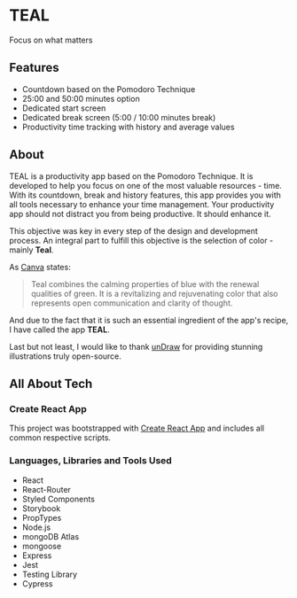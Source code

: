 # TEAL
Focus on what matters

## Features

- Countdown based on the Pomodoro Technique
- 25:00 and 50:00 minutes option
- Dedicated start screen
- Dedicated break screen (5:00 / 10:00 minutes break)
- Productivity time tracking with history and average values

## About

TEAL is a productivity app based on the Pomodoro Technique. It is developed to help you focus on one of the most valuable resources - time. With its countdown, break and history features, this app provides you with all tools necessary to enhance your time management.
Your productivity app should not distract you from being productive. It should enhance it.

This objective was key in every step of the design and development process.
An integral part to fulfill this objective is the selection of color - mainly **Teal**.

As [Canva](https://www.canva.com/colors/color-meanings/teal/) states:

> Teal combines the calming properties of blue with the renewal qualities of green.
> It is a revitalizing and rejuvenating color that also represents open communication and clarity of thought.

And due to the fact that it is such an essential ingredient of the app's recipe, I have called the app **TEAL**.

Last but not least, I would like to thank [unDraw](https://undraw.co/) for providing stunning illustrations truly open-source.

## All About Tech

### Create React App

This project was bootstrapped with [Create React App](https://github.com/facebook/create-react-app) and includes all common respective scripts.

### Languages, Libraries and Tools Used

- React
- React-Router
- Styled Components
- Storybook
- PropTypes
- Node.js
- mongoDB Atlas
- mongoose
- Express
- Jest
- Testing Library
- Cypress
